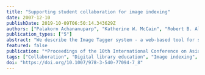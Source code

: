 ```yaml
---
title: "Supporting student collaboration for image indexing"
date: 2007-12-10
publishDate: 2019-10-09T06:50:14.343629Z
authors: ["Palakorn Achananuparp", "Katherine W. McCain", "Robert B. Allen"]
publication_types: ["5"]
abstract: "We describe the Image Tagger system - a web-based tool for supporting collaborative image indexing by students. The tool has been used in three successive graduate-level classes on content representation. To fully satisfy the class' requirements and provide support for student indexing activities, it was designed and developed iteratively in accordance with the feedback and suggestions from the students as well as the instructor. The tool was well received by most students. They expressed a positive opinion toward collaboration support and thought it enhanced the overall learning experience in the class' image indexing project."
featured: false
publication: "*Proceedings of the 10th International Conference on Asia-Pacific Digital Libraries - ICADL '07*"
tags: ["Collaboration", "Digital library education", "Image indexing", "Metadata", "Repositories", "User interfaces"]
doi: "https://doi.org/10.1007/978-3-540-77094-7_8"
---
```


